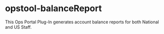 opstool-balanceReport
=====================

This Ops Portal Plug-In generates account balance reports for both National and US Staff.
